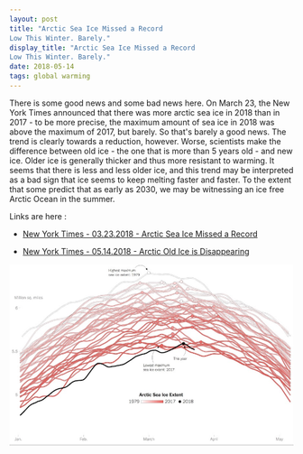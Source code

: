 ```yaml
---
layout: post
title: "Arctic Sea Ice Missed a Record
Low This Winter. Barely."
display_title: "Arctic Sea Ice Missed a Record
Low This Winter. Barely."
date: 2018-05-14
tags: global warming
---
```


There is some good news and some bad news here. On March 23, the New York Times announced that there was more arctic sea ice in 2018 than in 2017 - to be more precise, the maximum amount of sea ice in 2018 was above the maximum of 2017, but barely. So that's barely a good news. The trend is clearly towards a reduction, however. Worse, scientists make the difference between old ice - the one that is more than 5 years old - and new ice. Older ice is generally thicker and thus more resistant to warming. It seems that there is less and less older ice, and this trend may be interpreted as a bad sign that ice seems to keep melting faster and faster. To the extent that some predict that as early as 2030, we may be witnessing an ice free Arctic Ocean in the summer.

Links are here :
*  [New York Times - 03.23.2018 - Arctic Sea Ice Missed a Record](https://www.nytimes.com/interactive/2018/03/23/climate/arctic-ice-maximum.html)

* [New York Times - 05.14.2018 - Arctic Old Ice is Disappearing](https://www.nytimes.com/interactive/2018/05/14/climate/arctic-sea-ice.html)

![image](/blog/nyt0518.jpg)
